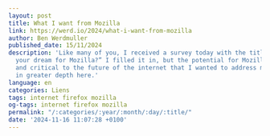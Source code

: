 ```yaml
---
layout: post
title: What I want from Mozilla
link: https://werd.io/2024/what-i-want-from-mozilla
author: Ben Werdmuller
published_date: 15/11/2024
description: 'Like many of you, I received a survey today with the title: “What is
  your dream for Mozilla?” I filled it in, but the potential for Mozilla is so expansive
  and critical to the future of the internet that I wanted to address my thoughts
  in greater depth here.'
language: en
categories: Liens
tags: internet firefox mozilla
og-tags: internet firefox mozilla
permalink: "/:categories/:year/:month/:day/:title/"
date: '2024-11-16 11:07:28 +0100'
---
```

